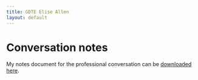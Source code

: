 ```yaml
---
title: GDTE Elise Allen
layout: default
---
```

# Conversation notes

My notes document for the professional conversation can be [downloaded here](https://github.com/eallenOP/gdte/raw/master/ippt/Professional%20Conversation%20Notes.docx).
